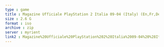```yaml
---
type : game
title : Magazine Ufficiale PlayStation 2 Italia 09-04 (Italy) (En,Fr,De,Es,It)
size : 2.6 G
format : iso
archive : zip
server : myrient
link2 : Magazine%20Ufficiale%20PlayStation%202%20Italia%2009-04%20%28Italy%29%20%28En%2CFr%2CDe%2CEs%2CIt%29
---
```

